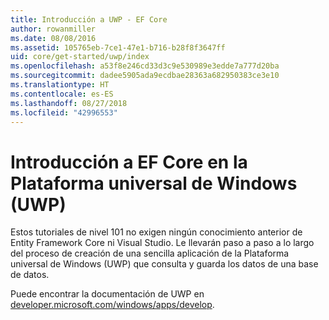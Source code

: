 ```yaml
---
title: Introducción a UWP - EF Core
author: rowanmiller
ms.date: 08/08/2016
ms.assetid: 105765eb-7ce1-47e1-b716-b28f8f3647ff
uid: core/get-started/uwp/index
ms.openlocfilehash: a53f8e246cd33d3c9e530989e3edde7a777d20ba
ms.sourcegitcommit: dadee5905ada9ecdbae28363a682950383ce3e10
ms.translationtype: HT
ms.contentlocale: es-ES
ms.lasthandoff: 08/27/2018
ms.locfileid: "42996553"
---
```

# <a name="getting-started-with-ef-core-on-universal-windows-platform-uwp"></a>Introducción a EF Core en la Plataforma universal de Windows (UWP)

Estos tutoriales de nivel 101 no exigen ningún conocimiento anterior de Entity Framework Core ni Visual Studio. Le llevarán paso a paso a lo largo del proceso de creación de una sencilla aplicación de la Plataforma universal de Windows (UWP) que consulta y guarda los datos de una base de datos.

Puede encontrar la documentación de UWP en [developer.microsoft.com/windows/apps/develop](https://developer.microsoft.com/windows/apps/develop).
